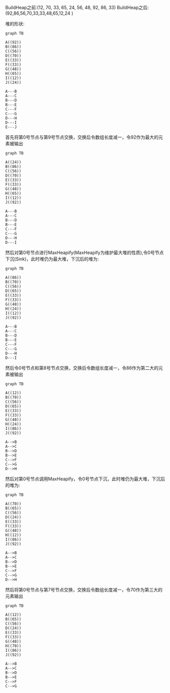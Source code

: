 BuildHeap之前:(12, 70, 33, 65, 24, 56, 48, 92, 86, 33)
BuildHeap之后:(92,86,56,70,33,33,48,65,12,24 )

堆的形状:

```mermaid
graph TB

A((92))
B((86))
C((56))
D((70))
E((33))
F((33))
G((48))
H((65))
I((12))
J((24)) 

A---B
A---C
B---D
B---E
C---F
C---G
D---H
D---I
E---J
```

首先将第0号节点与第9号节点交换，交换后令数组长度减一，令92作为最大的元素被输出

```mermaid
graph TB

A((24))
B((86))
C((56))
D((70))
E((33))
F((33))
G((48))
H((65))
I((12))
J((92)) 

A---B
A---C
B---D
B---E
C---F
C---G
D---H
D---I

```

然后对第0号节点进行MaxHeapify(MaxHeapify为维护最大堆的性质),令0号节点下沉(Sink)，此时堆仍为最大堆，下沉后的堆为:

```mermaid
graph TB

A((86))
B((70))
C((56))
D((65))
E((33))
F((33))
G((48))
H((24))
I((12))
J((92))

A---B
A---C
B---D
B---E
C---F
C---G
D---H
D---I

```

然后令0号节点和第8号节点交换，交换后令数组长度减一，令86作为第二大的元素被输出

```mermaid
graph TB

A((12))
B((70))
C((56))
D((65))
E((33))
F((33))
G((48))
H((24))
I((86))
J((92))

A-->B
A-->C
B-->D
B-->E
C-->F
C-->G
D-->H

```

然后对第0号节点调用MaxHeapify，令0号节点下沉，此时堆仍为最大堆，下沉后的堆为:

```mermaid
graph TB

A((70))
B((65))
C((56))
D((24))
E((33))
F((33))
G((48))
H((12))
I((86))
J((92))

A-->B
A-->C
B-->D
B-->E
C-->F
C-->G
D-->H

```

然后将第0号节点与第7号节点交换，交换后令数组长度减一，令70作为第三大的元素输出
```mermaid
graph TB

A((12))
B((65))
C((56))
D((24))
E((33))
F((33))
G((48))
H((70))
I((86))
J((92))

A-->B
A-->C
B-->D
B-->E
C-->F
C-->G

```